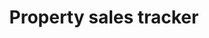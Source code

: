 ---
title: Property sales tracker
string_date: "Sept. 13, 2014"
clip_url: //vault.thelensnola.org/realestate/
image_url: /images/thumbnails/2014-09-13-real-estate.png
image_alt: Property sales tracker
deferred_image: true
description: A daily web scraper and searchable archive of property sales.
repo: //github.com/TheLens/realestate
tools: Flask, JavaScript, Leaflet, PostGIS, PostgreSQL, Python, SQL Alchemy, web scraping
---